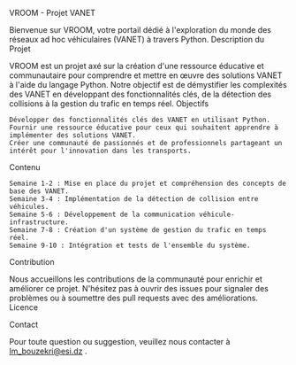 VROOM - Projet VANET

Bienvenue sur VROOM, votre portail dédié à l'exploration du monde des réseaux ad hoc véhiculaires (VANET) à travers Python.
Description du Projet

VROOM est un projet axé sur la création d'une ressource éducative et communautaire pour comprendre et mettre en œuvre des solutions VANET à l'aide du langage Python. Notre objectif est de démystifier les complexités des VANET en développant des fonctionnalités clés, de la détection des collisions à la gestion du trafic en temps réel.
Objectifs

    Développer des fonctionnalités clés des VANET en utilisant Python.
    Fournir une ressource éducative pour ceux qui souhaitent apprendre à implémenter des solutions VANET.
    Créer une communauté de passionnés et de professionnels partageant un intérêt pour l'innovation dans les transports.

Contenu

    Semaine 1-2 : Mise en place du projet et compréhension des concepts de base des VANET.
    Semaine 3-4 : Implémentation de la détection de collision entre véhicules.
    Semaine 5-6 : Développement de la communication véhicule-infrastructure.
    Semaine 7-8 : Création d'un système de gestion du trafic en temps réel.
    Semaine 9-10 : Intégration et tests de l'ensemble du système.

Contribution

Nous accueillons les contributions de la communauté pour enrichir et améliorer ce projet. N'hésitez pas à ouvrir des issues pour signaler des problèmes ou à soumettre des pull requests avec des améliorations.
Licence


Contact

Pour toute question ou suggestion, veuillez nous contacter à lm_bouzekri@esi.dz .
